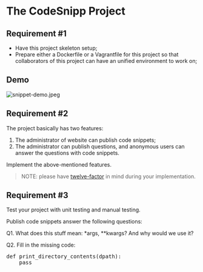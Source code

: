 # The CodeSnipp Project

## Requirement #1

* Have this project skeleton setup;
* Prepare either a Dockerfile or a Vagrantfile for this project so that collaborators of this project can have an unified environment to work on;

## Demo
![snippet-demo.jpeg](https://github.com/hustshawn/codesnipp/snapshot/snippet-demo.jpeg )

## Requirement #2 

The project basically has two features:

1. The administrator of website can publish code snippets;
2. The administrator can publish questions, and anonymous users can answer the questions with code snippets. 

Implement the above-mentioned features.

> NOTE: please have [twelve-factor](http://12factor.net/) in mind during your implementation.

## Requirement #3

Test your project with unit testing and manual testing.

Publish code snippets answer the following questions:

Q1. What does this stuff mean: *args, **kwargs? And why would we use it?

Q2. Fill in the missing code:

<pre>
def print_directory_contents(dpath):
    pass
</pre>